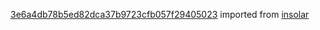 [3e6a4db78b5ed82dca37b9723cfb057f29405023](https://github.com/insolar/insolar/commit/3e6a4db78b5ed82dca37b9723cfb057f29405023) imported from [insolar](https://github.com/insolar/insolar)
